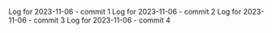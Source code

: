 Log for 2023-11-06 - commit 1
Log for 2023-11-06 - commit 2
Log for 2023-11-06 - commit 3
Log for 2023-11-06 - commit 4
